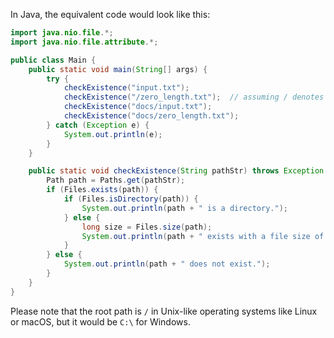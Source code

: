  In Java, the equivalent code would look like this:

```java
import java.nio.file.*;
import java.nio.file.attribute.*;

public class Main {
    public static void main(String[] args) {
        try {
            checkExistence("input.txt");
            checkExistence("/zero_length.txt");  // assuming / denotes the root directory of your filesystem
            checkExistence("docs/input.txt");
            checkExistence("docs/zero_length.txt");
        } catch (Exception e) {
            System.out.println(e);
        }
    }

    public static void checkExistence(String pathStr) throws Exception {
        Path path = Paths.get(pathStr);
        if (Files.exists(path)) {
            if (Files.isDirectory(path)) {
                System.out.println(path + " is a directory.");
            } else {
                long size = Files.size(path);
                System.out.println(path + " exists with a file size of " + size + " bytes.");
            }
        } else {
            System.out.println(path + " does not exist.");
        }
    }
}
```

Please note that the root path is `/` in Unix-like operating systems like Linux or macOS, but it would be `C:\` for Windows.
